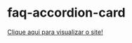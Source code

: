 # faq-accordion-card

<a href="https://thaliagama.github.io/faq-accordion-card/"> Clique aqui para visualizar o site!</a>

